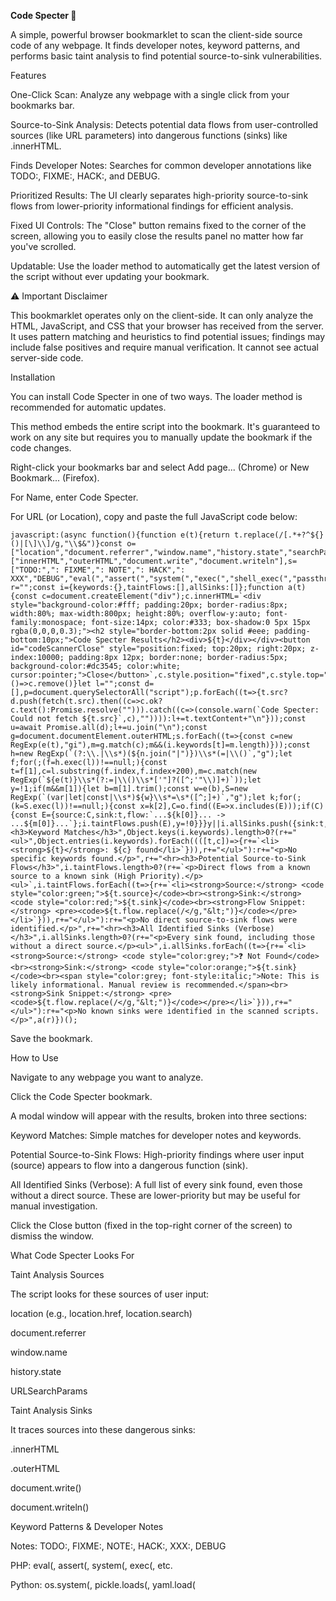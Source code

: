 **Code Specter 👻**

A simple, powerful browser bookmarklet to scan the client-side source code of any webpage. It finds developer notes, keyword patterns, and performs basic taint analysis to find potential source-to-sink vulnerabilities.

Features

  One-Click Scan: Analyze any webpage with a single click from your bookmarks bar.

  Source-to-Sink Analysis: Detects potential data flows from user-controlled sources (like URL parameters) into dangerous functions (sinks) like .innerHTML.

  Finds Developer Notes: Searches for common developer annotations like TODO:, FIXME:, HACK:, and DEBUG.

  Prioritized Results: The UI clearly separates high-priority source-to-sink flows from lower-priority informational findings for efficient analysis.

  Fixed UI Controls: The "Close" button remains fixed to the corner of the screen, allowing you to easily close the results panel no matter how far you've scrolled.

  Updatable: Use the loader method to automatically get the latest version of the script without ever updating your bookmark.

⚠️ Important Disclaimer

This bookmarklet operates only on the client-side. It can only analyze the HTML, JavaScript, and CSS that your browser has received from the server. It uses pattern matching and heuristics to find potential issues; findings may include false positives and require manual verification. It cannot see actual server-side code.

Installation

You can install Code Specter in one of two ways. The loader method is recommended for automatic updates.

This method embeds the entire script into the bookmark. It's guaranteed to work on any site but requires you to manually update the bookmark if the code changes.

Right-click your bookmarks bar and select Add page... (Chrome) or New Bookmark... (Firefox).

For Name, enter Code Specter.

For URL (or Location), copy and paste the full JavaScript code below:
    

    javascript:(async function(){function e(t){return t.replace(/[.*+?^${}()|[\]\\]/g,"\\$&")}const o=["location","document.referrer","window.name","history.state","searchParams"],n=["innerHTML","outerHTML","document.write","document.writeln"],s=["TODO:",": FIXME",": NOTE",": HACK",": XXX","DEBUG","eval(","assert(","system(","exec(","shell_exec(","passthru(","popen(","`","include(","require(","unserialize(","os.system(","pickle.loads(","yaml.load(","Marshal.load("];let r="";const i={keywords:{},taintFlows:[],allSinks:[]};function a(t){const c=document.createElement("div");c.innerHTML=`<div style="background-color:#fff; padding:20px; border-radius:8px; width:80%; max-width:800px; height:80%; overflow-y:auto; font-family:monospace; font-size:14px; color:#333; box-shadow:0 5px 15px rgba(0,0,0,0.3);"><h2 style="border-bottom:2px solid #eee; padding-bottom:10px;">Code Specter Results</h2><div>${t}</div></div><button id="codeScannerClose" style="position:fixed; top:20px; right:20px; z-index:10000; padding:8px 12px; border:none; border-radius:5px; background-color:#dc3545; color:white; cursor:pointer;">Close</button>`,c.style.position="fixed",c.style.top="0",c.style.left="0",c.style.width="100%",c.style.height="100%",c.style.backgroundColor="rgba(0,0,0,0.5)",c.style.zIndex="9999",c.style.display="flex",c.style.alignItems="center",c.style.justifyContent="center",document.body.appendChild(c),document.getElementById("codeScannerClose").onclick=()=>c.remove()}let l="";const d=[],p=document.querySelectorAll("script");p.forEach((t=>{t.src?d.push(fetch(t.src).then((c=>c.ok?c.text():Promise.resolve(""))).catch((c=>(console.warn(`Code Specter: Could not fetch ${t.src}`,c),"")))):l+=t.textContent+"\n"}));const u=await Promise.all(d);l+=u.join("\n");const g=document.documentElement.outerHTML;s.forEach((t=>{const c=new RegExp(e(t),"gi"),m=g.match(c);m&&(i.keywords[t]=m.length)}));const h=new RegExp(`(?:\\.|\\s*)(${n.join("|")})\\s*(=|\\()`,"g");let f;for(;(f=h.exec(l))!==null;){const t=f[1],c=l.substring(f.index,f.index+200),m=c.match(new RegExp(`${e(t)}\\s*(?:=|\\()\\s*['"]?([^;'"\\)]+)`));let y=!1;if(m&&m[1]){let b=m[1].trim();const w=e(b),S=new RegExp(`(var|let|const|\\s*)${w}\\s*=\s*([^;]+)`,"g");let k;for(;(k=S.exec(l))!==null;){const x=k[2],C=o.find((E=>x.includes(E)));if(C){const E={source:C,sink:t,flow:`...${k[0]}... -> ...${m[0]}...`};i.taintFlows.push(E),y=!0}}}y||i.allSinks.push({sink:t,source:null,flow:c.substring(0,70)+"..."})}r+="<h3>Keyword Matches</h3>",Object.keys(i.keywords).length>0?(r+="<ul>",Object.entries(i.keywords).forEach((([t,c])=>{r+=`<li><strong>${t}</strong>: ${c} found</li>`})),r+="</ul>"):r+="<p>No specific keywords found.</p>",r+="<hr><h3>Potential Source-to-Sink Flows</h3>",i.taintFlows.length>0?(r+=`<p>Direct flows from a known source to a known sink (High Priority).</p><ul>`,i.taintFlows.forEach((t=>{r+=`<li><strong>Source:</strong> <code style="color:green;">${t.source}</code><br><strong>Sink:</strong> <code style="color:red;">${t.sink}</code><br><strong>Flow Snippet:</strong> <pre><code>${t.flow.replace(/</g,"&lt;")}</code></pre></li>`})),r+="</ul>"):r+="<p>No direct source-to-sink flows were identified.</p>",r+="<hr><h3>All Identified Sinks (Verbose)</h3>",i.allSinks.length>0?(r+="<p>Every sink found, including those without a direct source.</p><ul>",i.allSinks.forEach((t=>{r+=`<li><strong>Source:</strong> <code style="color:grey;">❓ Not Found</code><br><strong>Sink:</strong> <code style="color:orange;">${t.sink}</code><br><span style="color:grey; font-style:italic;">Note: This is likely informational. Manual review is recommended.</span><br><strong>Sink Snippet:</strong> <pre><code>${t.flow.replace(/</g,"&lt;")}</code></pre></li>`})),r+="</ul>"):r+="<p>No known sinks were identified in the scanned scripts.</p>",a(r)})();

Save the bookmark.


How to Use

  Navigate to any webpage you want to analyze.

  Click the Code Specter bookmark.

  A modal window will appear with the results, broken into three sections:

  Keyword Matches: Simple matches for developer notes and keywords.

  Potential Source-to-Sink Flows: High-priority findings where user input (source) appears to flow into a dangerous function (sink).

  All Identified Sinks (Verbose): A full list of every sink found, even those without a direct source. These are lower-priority but may be useful for manual investigation.

  Click the Close button (fixed in the top-right corner of the screen) to dismiss the window.

What Code Specter Looks For

Taint Analysis Sources

The script looks for these sources of user input:

  location (e.g., location.href, location.search)

  document.referrer

  window.name

  history.state

  URLSearchParams

Taint Analysis Sinks

It traces sources into these dangerous sinks:

  .innerHTML

  .outerHTML

  document.write()

  document.writeln()

Keyword Patterns & Developer Notes

  Notes: TODO:, FIXME:, NOTE:, HACK:, XXX:, DEBUG

  PHP: eval(, assert(, system(, exec(, etc.

  Python: os.system(, pickle.loads(, yaml.load(
